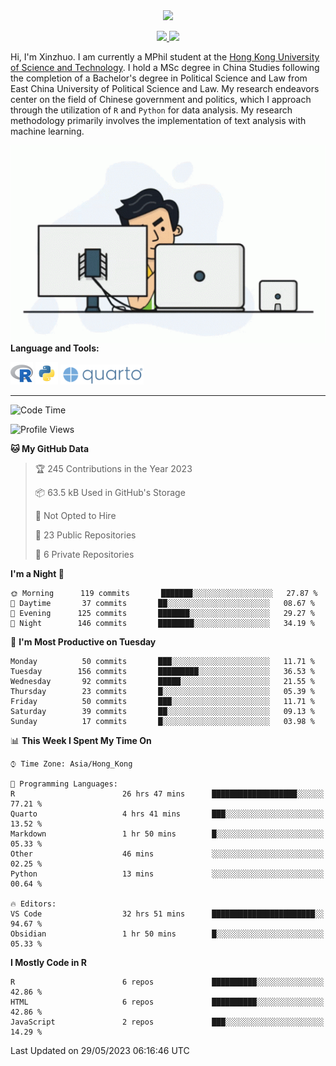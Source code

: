 <div align='center'>
<img src='https://readme-typing-svg.herokuapp.com?font=ubuntu&color=4d3900&center=true&lines=HKUST+Mphil+in+SOSC;Focus+on+China;Code+for+PoliSci'/>
</div>

<p align='center'>
 <a href='https://www.linkedin.com/in/xinzhuo-huang-5161011ba/' target='_blank'>
        <img src='https://img.shields.io/badge/linkedin%20-%230077B5.svg?&style=for-the-badge&logo=linkedin&logoColor=white'/>
    </a>
 <a href='https://twitter.com/HsinchoH' target='_blank'>
        <img src='https://img.shields.io/badge/Twitter-1DA1F2?style=for-the-badge&logo=twitter&logoColor=white'/>
    </a>
    </p>
    
Hi, I'm Xinzhuo. I am currently a MPhil student at the [Hong Kong University of Science and Technology](https://sosc.hkust.edu.hk/node/613). I hold a MSc degree in China Studies following the completion of a Bachelor's degree in Political Science and Law from East China University of Political Science and Law. My research endeavors center on the field of Chinese government and politics, which I approach through the utilization of `R` and `Python` for data analysis. My research methodology primarily involves the implementation of text analysis with machine learning.




<img align='right' src="https://github.com/xinzhuohkust/xinzhuohkust/blob/main/programmer.gif" width="590">



**Language and Tools:**  

<code><img height="36" src="https://raw.githubusercontent.com/github/explore/80688e429a7d4ef2fca1e82350fe8e3517d3494d/topics/r/r.png"></code>
<code><img height="36" src="https://raw.githubusercontent.com/github/explore/80688e429a7d4ef2fca1e82350fe8e3517d3494d/topics/python/python.png"></code>
<code><img height="32" src="https://github.com/quarto-dev/quarto-r/blob/main/man/figures/quarto.png"></code>

---
<!--START_SECTION:waka-->
![Code Time](http://img.shields.io/badge/Code%20Time-568%20hrs%2016%20mins-blue)

![Profile Views](http://img.shields.io/badge/Profile%20Views-23-blue)

**🐱 My GitHub Data** 

> 🏆 245 Contributions in the Year 2023
 > 
> 📦 63.5 kB Used in GitHub's Storage 
 > 
> 🚫 Not Opted to Hire
 > 
> 📜 23 Public Repositories 
 > 
> 🔑 6 Private Repositories  
 > 
**I'm a Night 🦉** 

```text
🌞 Morning      119 commits       ███████░░░░░░░░░░░░░░░░░░   27.87 % 
🌆 Daytime       37 commits       ██░░░░░░░░░░░░░░░░░░░░░░░   08.67 % 
🌃 Evening      125 commits       ███████░░░░░░░░░░░░░░░░░░   29.27 % 
🌙 Night        146 commits       ████████░░░░░░░░░░░░░░░░░   34.19 % 

```
📅 **I'm Most Productive on Tuesday** 

```text
Monday          50 commits       ███░░░░░░░░░░░░░░░░░░░░░░   11.71 % 
Tuesday        156 commits       █████████░░░░░░░░░░░░░░░░   36.53 % 
Wednesday       92 commits       █████░░░░░░░░░░░░░░░░░░░░   21.55 % 
Thursday        23 commits       █░░░░░░░░░░░░░░░░░░░░░░░░   05.39 % 
Friday          50 commits       ███░░░░░░░░░░░░░░░░░░░░░░   11.71 % 
Saturday        39 commits       ██░░░░░░░░░░░░░░░░░░░░░░░   09.13 % 
Sunday          17 commits       █░░░░░░░░░░░░░░░░░░░░░░░░   03.98 % 

```


📊 **This Week I Spent My Time On** 

```text
⌚︎ Time Zone: Asia/Hong_Kong

💬 Programming Languages: 
R                        26 hrs 47 mins      ███████████████████░░░░░░   77.21 % 
Quarto                   4 hrs 41 mins       ███░░░░░░░░░░░░░░░░░░░░░░   13.52 % 
Markdown                 1 hr 50 mins        █░░░░░░░░░░░░░░░░░░░░░░░░   05.33 % 
Other                    46 mins             ░░░░░░░░░░░░░░░░░░░░░░░░░   02.25 % 
Python                   13 mins             ░░░░░░░░░░░░░░░░░░░░░░░░░   00.64 % 

🔥 Editors: 
VS Code                  32 hrs 51 mins      ███████████████████████░░   94.67 % 
Obsidian                 1 hr 50 mins        █░░░░░░░░░░░░░░░░░░░░░░░░   05.33 % 

```

**I Mostly Code in R** 

```text
R                        6 repos             ██████████░░░░░░░░░░░░░░░   42.86 % 
HTML                     6 repos             ██████████░░░░░░░░░░░░░░░   42.86 % 
JavaScript               2 repos             ███░░░░░░░░░░░░░░░░░░░░░░   14.29 % 

```



 Last Updated on 29/05/2023 06:16:46 UTC
<!--END_SECTION:waka-->
    
    
    
    
    
    
    
    
